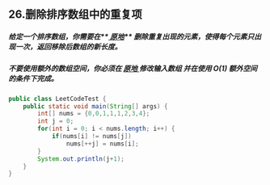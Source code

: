 ## 26.删除排序数组中的重复项

##### 给定一个排序数组，你需要在**[ 原地](http://baike.baidu.com/item/原地算法)** 删除重复出现的元素，使得每个元素只出现一次，返回移除后数组的新长度。

##### 不要使用额外的数组空间，你必须在 **[原地 ](https://baike.baidu.com/item/原地算法)修改输入数组** 并在使用 O(1) 额外空间的条件下完成。

```java
public class LeetCodeTest {
	public static void main(String[] args) {
		int[] nums = {0,0,1,1,1,2,3,4};
		int j = 0;
        for(int i = 0; i < nums.length; i++) {
            if(nums[i] != nums[j])
                nums[++j] = nums[i];
        }
        System.out.println(j+1);
	}
}
```

